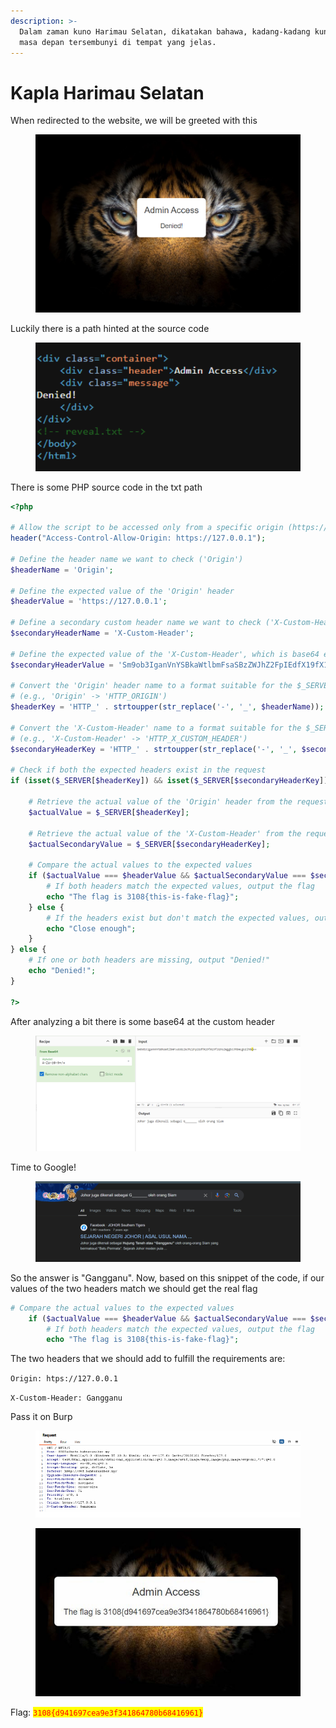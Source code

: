 ```yaml
---
description: >-
  Dalam zaman kuno Harimau Selatan, dikatakan bahawa, kadang-kadang kunci kepada
  masa depan tersembunyi di tempat yang jelas.
---
```


# Kapla Harimau Selatan

When redirected to the website, we will be greeted with this&#x20;

<figure><img src="../../../.gitbook/assets/image (542).png" alt=""><figcaption></figcaption></figure>

Luckily there is a path hinted at the source code

<figure><img src="../../../.gitbook/assets/image (543).png" alt=""><figcaption></figcaption></figure>

There is some PHP source code in the txt path

```php
<?php

# Allow the script to be accessed only from a specific origin (https://127.0.0.1)
header("Access-Control-Allow-Origin: https://127.0.0.1");

# Define the header name we want to check ('Origin')
$headerName = 'Origin';

# Define the expected value of the 'Origin' header
$headerValue = 'https://127.0.0.1';

# Define a secondary custom header name we want to check ('X-Custom-Header')
$secondaryHeaderName = 'X-Custom-Header';

# Define the expected value of the 'X-Custom-Header', which is base64 encoded
$secondaryHeaderValue = 'Sm9ob3IganVnYSBkaWtlbmFsaSBzZWJhZ2FpIEdfX19fX19fIG9sZWggb3JhbmcgU2lhbQ==';

# Convert the 'Origin' header name to a format suitable for the $_SERVER array
# (e.g., 'Origin' -> 'HTTP_ORIGIN')
$headerKey = 'HTTP_' . strtoupper(str_replace('-', '_', $headerName));

# Convert the 'X-Custom-Header' name to a format suitable for the $_SERVER array
# (e.g., 'X-Custom-Header' -> 'HTTP_X_CUSTOM_HEADER')
$secondaryHeaderKey = 'HTTP_' . strtoupper(str_replace('-', '_', $secondaryHeaderName));

# Check if both the expected headers exist in the request
if (isset($_SERVER[$headerKey]) && isset($_SERVER[$secondaryHeaderKey])) {

    # Retrieve the actual value of the 'Origin' header from the request
    $actualValue = $_SERVER[$headerKey];

    # Retrieve the actual value of the 'X-Custom-Header' from the request
    $actualSecondaryValue = $_SERVER[$secondaryHeaderKey];

    # Compare the actual values to the expected values
    if ($actualValue === $headerValue && $actualSecondaryValue === $secondaryHeaderValue) {
        # If both headers match the expected values, output the flag
        echo "The flag is 3108{this-is-fake-flag}";
    } else {
        # If the headers exist but don't match the expected values, output "Close enough"
        echo "Close enough";
    }
} else {
    # If one or both headers are missing, output "Denied!"
    echo "Denied!";
}

?>
```

After analyzing a bit there is some base64 at the custom header

<figure><img src="../../../.gitbook/assets/image (544).png" alt=""><figcaption></figcaption></figure>

Time to Google!

<figure><img src="../../../.gitbook/assets/image (545).png" alt=""><figcaption></figcaption></figure>

So the answer is "Gangganu". Now, based on this snippet of the code, if our values of the two headers match we should get the real flag

```php
# Compare the actual values to the expected values
    if ($actualValue === $headerValue && $actualSecondaryValue === $secondaryHeaderValue) {
        # If both headers match the expected values, output the flag
        echo "The flag is 3108{this-is-fake-flag}";
```

The two headers that we should add to fulfill the requirements are:

`Origin: htps://127.0.0.1`

`X-Custom-Header: Gangganu`

Pass it on Burp

<figure><img src="../../../.gitbook/assets/image (546).png" alt=""><figcaption></figcaption></figure>

<figure><img src="../../../.gitbook/assets/image (547).png" alt=""><figcaption></figcaption></figure>

Flag: <mark style="color:red;">`3108{d941697cea9e3f341864780b68416961}`</mark>
